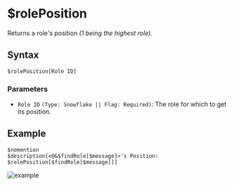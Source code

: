 # $rolePosition
Returns a role's position *(1 being the highest role)*.

## Syntax
```
$rolePosition[Role ID]
```

### Parameters
- `Role ID` `(Type: Snowflake || Flag: Required)`: The role for which to get its position.

## Example
```
$nomention
$description[<@&$findRole[$message]>'s Position: $rolePosition[$findRole[$message]]]
```

![example](https://user-images.githubusercontent.com/69215413/126246527-d3ca814d-8c7d-4acf-bb1e-ec7286c741f0.png)
